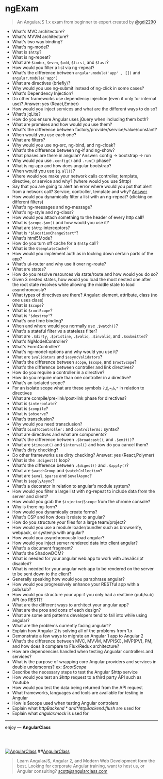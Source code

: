 # ngExam
> An AngularJS 1.x exam from beginner to expert created by [@gdi2290](https://twitter.com/gdi2290)


* What's MVC architecture? 
* What's MVVM architecture?
* What's two way binding?
* What's ng-model?
* What is `$http`?
* What is ng-repeat?
* What are `$index`, `$even`, `$odd`, `$first`, and `$last`?
* How would you filter a list via ng-repeat?
* What's the difference between `angular.module('app' , [])` and `angular.module('app')`
* What are directives (briefly)? 
* Why would you use ng-submit instead of ng-click in some cases?
* What's Dependency Injection?
* Do other frameworks use dependency injection (even if only for internal use)? Answer: yes (React,Ember)
* How would you inject services and what are the different ways to do so?
* What's jqLite?
* How do you ensure Angular uses jQuery when including them both?
* What are promises and how would you use them?
* What's the difference between factory/provider/service/value/constant?
* When would you use each one?
* What are filters?
* Why would you use ng-src, ng-bind, and ng-cloak?
* What's the difference between ng-if and ng-show?
* What phases are there in angular? Answer: config -> bootstrap -> run
* Why would you use `.config()` and `.run()` phase?
* What is ng-app and how does angular bootstrap?
* When would you use `$q.all()`?
* Where would you make your network calls controller, template, directive, or service and why? (where would you use $http)
* Say that you are going to alert an error where would you put that alert from a network call? Service, controller, template and why? [Answer](https://gist.github.com/gdi2290/b9d34955f0d3bce2c1b6)
* How would you dynamically filter a list with an ng-repeat? (clicking on different filters)
* What's ng-messages and ng-message?
* What's ng-style and ng-class?
* How would you attach something to the header of every http call?
* What is `$scope.$on()` and how would you use it?
* What are `$http` interceptors?
* What is `"$locationChangeStart"`?
* What's html5Mode?
* How do you turn off cache for a `$http` call?
* What is the `$templateCache`?
* How would you implement auth as in locking down certain parts of the app? 
* What's ui-router and why use it over ng-route?
* What are states?
* How do you resolve resources via state/route and how would you do so?
* Given 3 nested states, how would you load the most nested one after the root state resolves while allowing the middle state to load asynchronously?
* What types of directives are there? Angular: element, attribute, class (no one uses class)
* What is `$scope`?
* What is `$rootScope`?
* What is `"$destroy"`?
* What's one time binding?
* When and where would you normally use `.$watch()`?
* What's a stateful filter vs a stateless filter?
* What are `.$dirty`, `.$pristine`, `.$valid`, `.$invalid`, and `.$submitted`?
* What's NgModelController? 
* What's FormController?
* What's ng-model-options and why would you use it?
* What are `$validators` and `$asyncValidators`?
* What's the difference between `scope`, `$scope`, and `$rootScope`?
* What's the difference between controller and link directives?
* How do you require a controller in a directive?
* How do you require more than one controller in a directive?
* What's an isolated scope?
* For an isolate scope what are these symbols `?`,`@`,`=`,`&`,`*` in relation to directives
* What are compile/pre-link/post-link phase for directives?
* What is `$interpolate`?
* What is `$compile`?
* What is `$observe`?
* What's transclusion?
* Why would you need transclusion?
* What's `bindToController:` and `controllerAs:` syntax? 
* What are directives and what are components?
* What's the difference between `.$broadcast()`, and `.$emit()`?
* What are `$timeout()` and `$interval()` and how do you cancel them?
* What's dirty checking?
* Do other frameworks use dirty checking? Answer: yes (React,Polymer)
* What is the `.$digest()` loop?
* What's the difference between `.$digest()` and `.$apply()`?
* What are `$watchGroup` and `$watchCollection`?
* What are `$eval`, `$parse` and `$evalAsync`?
* What is `$applyAsync`?
* What's a decorator in relation to angular's module system?
* How would you filter a large list with ng-repeat to include data from the server and client?
* How would you grab the `$injector`/`$scope` from the chrome console?
* Why is there ng-form?
* How would you dynamically create forms?
* What's CSP and how does it relate to angular?
* How do you structure your files for a large team/project?
* How would you use a module loader/bundler such as browserify, webpack, or systemjs with angular?
* How would you asynchronously load angular?
* How would you inject server rendered data into client angular?
* What's a document fragment?
* What's the ShadowDOM?
* What is needed for your angular web app to work with JavaScript disabled?
* What is needed for your angular web app to be rendered on the server to be sent down to the client?
* Generally speaking how would you paraphrase angular?
* How would you progressively enhance your RESTful app with a pub/sub?
* How would you structure your app if you only had a realtime (pub/sub) API (no REST)?
* What are the different ways to architect your angular app?
* What are the pros and cons of each design?
* What are some anti patterns developers tend to fall into while using angular?
* What are the problems currently facing angular1?
* Explain how Angular 2 is solving all of the problems from 1.x
* Demonstrate a few ways to migrate an Angular 1 app to Angular 2
* What's the difference between MVC, MVVM, MVP(SC), MVP(PV), PM, and how does it compare to Flux/Redux architecture?
* How are dependencies handled when testing Angualar controllers and services?
* What is the purpose of wrapping core Angular providers and services in double underscores? ex: *_$rootScope_*
* Describe the necessary steps to test the Angular $http service
* How would you test an *$http* request to a third party API such as Youtube
* How would you test the data being returned from the API request
* What frameworks, languages and tools are available for testing in Angular
* How is $scope used when testing Angular controlers
* Explain what *$httpBackend* and *$httpBackend.flush* are used for
* Explain what *angular.mock* is used for

___

enjoy — **AngularClass** 

<br><br>

[![AngularClass](https://cloud.githubusercontent.com/assets/1016365/9863770/cb0620fc-5af7-11e5-89df-d4b0b2cdfc43.png  "Angular Class")](https://angularclass.com)
##[AngularClass](https://angularclass.com)
> Learn AngularJS, Angular 2, and Modern Web Development form the best.
> Looking for corporate Angular training, want to host us, or Angular consulting? scott@angularclass.com
